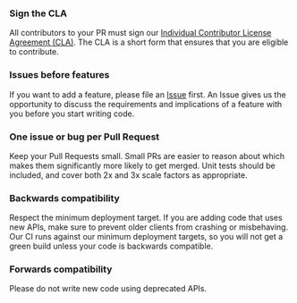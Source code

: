 ### Sign the CLA

All contributors to your PR must sign our [Individual Contributor License Agreement (CLA)](https://spreadsheets.google.com/spreadsheet/viewform?formkey=dDViT2xzUHAwRkI3X3k5Z0lQM091OGc6MQ&ndplr=1). The CLA is a short form that ensures that you are eligible to contribute.

### Issues before features

If you want to add a feature, please file an [Issue](../../issues) first. An Issue gives us the opportunity to discuss the requirements and implications of a feature with you before you start writing code.

### One issue or bug per Pull Request

Keep your Pull Requests small. Small PRs are easier to reason about which makes them significantly more likely to get merged. Unit tests should be included, and cover both 2x and 3x scale factors as appropriate.

### Backwards compatibility

Respect the minimum deployment target. If you are adding code that uses new APIs, make sure to prevent older clients from crashing or misbehaving. Our CI runs against our minimum deployment targets, so you will not get a green build unless your code is backwards compatible. 

### Forwards compatibility

Please do not write new code using deprecated APIs.
